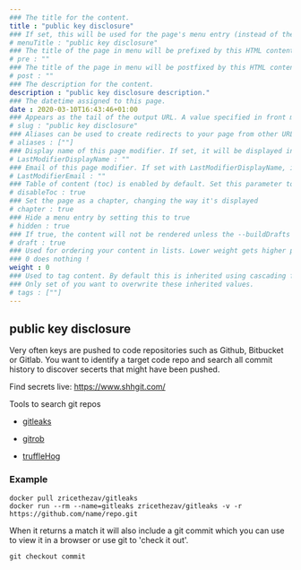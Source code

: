 ```yaml
---
### The title for the content.
title : "public key disclosure"
### If set, this will be used for the page's menu entry (instead of the `title` attribute)
# menuTitle : "public key disclosure"
### The title of the page in menu will be prefixed by this HTML content
# pre : ""
### The title of the page in menu will be postfixed by this HTML content
# post : ""
### The description for the content.
description : "public key disclosure description."
### The datetime assigned to this page.
date : 2020-03-10T16:43:46+01:00
### Appears as the tail of the output URL. A value specified in front matter will override the segment of the URL based on the filename.
# slug : "public key disclosure"
### Aliases can be used to create redirects to your page from other URLs.
# aliases : [""]
### Display name of this page modifier. If set, it will be displayed in the footer.
# LastModifierDisplayName : ""
### Email of this page modifier. If set with LastModifierDisplayName, it will be displayed in the footer
# LastModifierEmail : ""
### Table of content (toc) is enabled by default. Set this parameter to true to disable it.
# disableToc : true
### Set the page as a chapter, changing the way it's displayed
# chapter : true
### Hide a menu entry by setting this to true
# hidden : true
### If true, the content will not be rendered unless the --buildDrafts flag is passed to the hugo command.
# draft : true
### Used for ordering your content in lists. Lower weight gets higher precedence. So content with lower weight will come first.
### 0 does nothing !
weight : 0
### Used to tag content. By default this is inherited using cascading from _index.md files
### Only set of you want to overwrite these inherited values.
# tags : [""]
---
```


## public key disclosure

Very often keys are pushed to code repositories such as Github, Bitbucket or Gitlab. You want to identify a target code repo and search all commit history to discover secerts that might have been pushed.

Find secrets live: https://www.shhgit.com/

Tools to search git repos

- [gitleaks](https://github.com/zricethezav/gitleaks)

- [gitrob](https://github.com/michenriksen/gitrob)

- [truffleHog](https://github.com/dxa4481/truffleHog)

### Example

```
docker pull zricethezav/gitleaks
docker run --rm --name=gitleaks zricethezav/gitleaks -v -r https://github.com/name/repo.git
```

When it returns a match it will also include a git commit which you can use to view it in a browser or use git to 'check it out'.

```
git checkout commit
```
